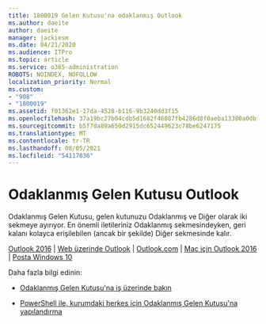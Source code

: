 ```yaml
---
title: 1800019 Gelen Kutusu'na odaklanmış Outlook
ms.author: daeite
author: daeite
manager: jackiesm
ms.date: 04/21/2020
ms.audience: ITPro
ms.topic: article
ms.service: o365-administration
ROBOTS: NOINDEX, NOFOLLOW
localization_priority: Normal
ms.custom:
- "908"
- "1800019"
ms.assetid: f01362e1-17da-4528-b116-9b3240dd3f15
ms.openlocfilehash: 37a19bc27b04cdb5d1682f46087fb4286d8f0aeba13300a0dbf3ca549d9dd402
ms.sourcegitcommit: b5f7da89a650d2915dc652449623c78be6247175
ms.translationtype: MT
ms.contentlocale: tr-TR
ms.lasthandoff: 08/05/2021
ms.locfileid: "54117036"
---
```

# <a name="focused-inbox-in-outlook"></a>Odaklanmış Gelen Kutusu Outlook

Odaklanmış Gelen Kutusu, gelen kutunuzu Odaklanmış ve Diğer olarak iki sekmeye ayırıyor. En önemli iletileriniz Odaklanmış sekmesindeyken, geri kalanı kolayca erişilebilen (ancak bir şekilde) Diğer sekmesinde kalır.
  
[Outlook 2016](https://go.microsoft.com/fwlink/p/?linkid=2002112&amp;clcid=0x409)  |  [Web üzerinde Outlook](https://go.microsoft.com/fwlink/p/?linkid=2002113&amp;clcid=0x409)  |  [Outlook.com](https://go.microsoft.com/fwlink/p/?linkid=2002012&amp;clcid=0x409)  |  [Mac için Outlook 2016](https://go.microsoft.com/fwlink/p/?linkid=2002013&amp;clcid=0x409)  |  [Posta Windows 10](https://go.microsoft.com/fwlink/p/?linkid=2001919&amp;clcid=0x409)
  
Daha fazla bilgi edinin:
  
- [Odaklanmış Gelen Kutusu'na iş üzerinde bakın](https://go.microsoft.com/fwlink/p/?linkid=2002212&amp;clcid=0x409)

- [PowerShell ile, kurumdaki herkes için Odaklanmış Gelen Kutusu'na yapılandırma](https://go.microsoft.com/fwlink/p/?linkid=2002308&amp;clcid=0x409)
